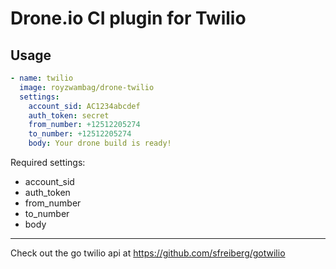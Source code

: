 # Drone.io CI plugin for Twilio

## Usage

```yml
- name: twilio
  image: royzwambag/drone-twilio
  settings:
    account_sid: AC1234abcdef
    auth_token: secret
    from_number: +12512205274
    to_number: +12512205274
    body: Your drone build is ready!
```

Required settings:
* account_sid
* auth_token
* from_number
* to_number
* body

---

Check out the go twilio api at https://github.com/sfreiberg/gotwilio
